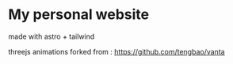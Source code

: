 # My personal website

made with astro + tailwind

threejs animations forked from : https://github.com/tengbao/vanta
